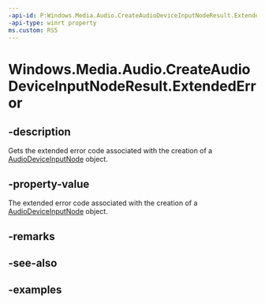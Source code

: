 ```yaml
---
-api-id: P:Windows.Media.Audio.CreateAudioDeviceInputNodeResult.ExtendedError
-api-type: winrt property
ms.custom: RS5
---
```


<!-- Property syntax.
public HResult ExtendedError { get; }
-->

# Windows.Media.Audio.CreateAudioDeviceInputNodeResult.ExtendedError

## -description
Gets the extended error code associated with the creation of a [AudioDeviceInputNode](audiodeviceinputnode.md) object.

## -property-value
The extended error code associated with the creation of a [AudioDeviceInputNode](audiodeviceinputnode.md) object. 

## -remarks

## -see-also

## -examples

